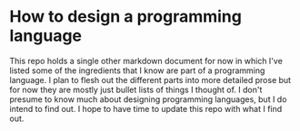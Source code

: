 How to design a programming language
====================================
This repo holds a single other markdown document for now in which I've listed some of the ingredients that I know are part of a programming language. I plan to flesh out the different parts into more detailed prose but for now they are mostly just bullet lists of things I thought of. I don't presume to know much about designing programming languages, but I do intend to find out. I hope to have time to update this repo with what I find out. 
